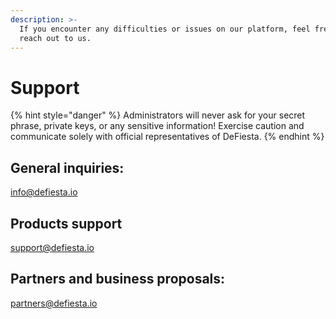 ```yaml
---
description: >-
  If you encounter any difficulties or issues on our platform, feel free to
  reach out to us.
---
```


# Support

{% hint style="danger" %}
Administrators will never ask for your secret phrase, private keys, or any sensitive information! Exercise caution and communicate solely with official representatives of DeFiesta.
{% endhint %}

## General inquiries:

[info@defiesta.io](mailto:info@defiesta.io)

## Products support

[support@defiesta.io](mailto:support@defiesta.io)

## Partners and business proposals:

[partners@defiesta.io](mailto:partners@defiesta.io)
